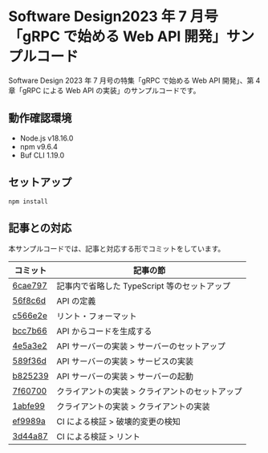 # Software Design2023 年 7 月号「gRPC で始める Web API 開発」サンプルコード

Software Design 2023 年 7 月号の特集「gRPC で始める Web API 開発」、第 4 章「gRPC による Web API の実装」のサンプルコードです。

## 動作確認環境

- Node.js v18.16.0
- npm v9.6.4
- Buf CLI 1.19.0

## セットアップ

```
npm install
```

## 記事との対応

本サンプルコードでは、記事と対応する形でコミットをしています。

| コミット                                                                                                             | 記事の節                                        |
| -------------------------------------------------------------------------------------------------------------------- | ----------------------------------------------- |
| [6cae797](https://github.com/yukukotani/software-design-grpc-sample/commit/6cae797e88544190316a037fb54ed947a7a0d5fa) | 記事内で省略した TypeScript 等のセットアップ    |
| [56f8c6d](https://github.com/yukukotani/software-design-grpc-sample/commit/56f8c6ddda576804c77d198dd95922cd13a20309) | API の定義                                      |
| [c566e2e](https://github.com/yukukotani/software-design-grpc-sample/commit/c566e2e604da43fe8ddab41b59aa84ca641fabb6) | リント・フォーマット                            |
| [bcc7b66](https://github.com/yukukotani/software-design-grpc-sample/commit/bcc7b66f11dc27a7f98f353dfda7f6a62f0c7d0c) | API からコードを生成する                        |
| [4e5a3e2](https://github.com/yukukotani/software-design-grpc-sample/commit/4e5a3e2b0411311c010c1e680e0d3ae86d9df242) | API サーバーの実装 > サーバーのセットアップ     |
| [589f36d](https://github.com/yukukotani/software-design-grpc-sample/commit/589f36d0df76b685fa3ba69635c67ac17aa274a2) | API サーバーの実装 > サービスの実装             |
| [b825239](https://github.com/yukukotani/software-design-grpc-sample/commit/b8252393cc4cf1266bd91b271a330e4e17e14e85) | API サーバーの実装 > サーバーの起動             |
| [7f60700](https://github.com/yukukotani/software-design-grpc-sample/commit/7f607008c6b0977408dac3fbb67fb4ef4bf0f206) | クライアントの実装 > クライアントのセットアップ |
| [1abfe99](https://github.com/yukukotani/software-design-grpc-sample/commit/1abfe99cb97edb60437b9fc63c1a3842126603ab) | クライアントの実装 > クライアントの実装         |
| [ef9989a](https://github.com/yukukotani/software-design-grpc-sample/commit/ef9989ab8756bb7faddafbbbfed1471014fd9176) | CI による検証 > 破壊的変更の検知                |
| [3d44a87](https://github.com/yukukotani/software-design-grpc-sample/commit/3d44a87b056c18b7507f5dbf90f82356e8bb8e53) | CI による検証 > リント                          |
